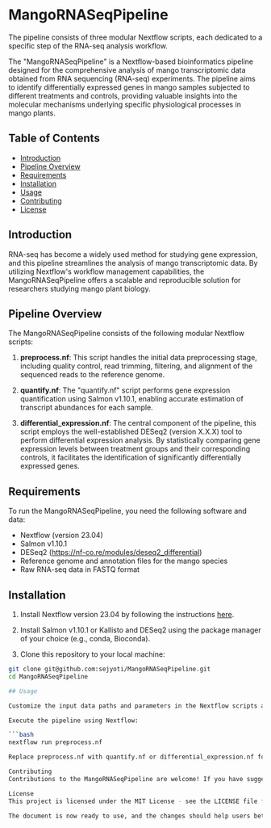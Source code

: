 # MangoRNASeqPipeline
 The pipeline consists of three modular Nextflow scripts, each dedicated to a specific step of the RNA-seq analysis workflow. 



The "MangoRNASeqPipeline" is a Nextflow-based bioinformatics pipeline designed for the comprehensive analysis of mango transcriptomic data obtained from RNA sequencing (RNA-seq) experiments. The pipeline aims to identify differentially expressed genes in mango samples subjected to different treatments and controls, providing valuable insights into the molecular mechanisms underlying specific physiological processes in mango plants.

## Table of Contents

- [Introduction](#introduction)
- [Pipeline Overview](#pipeline-overview)
- [Requirements](#requirements)
- [Installation](#installation)
- [Usage](#usage)
- [Contributing](#contributing)
- [License](#license)

## Introduction

RNA-seq has become a widely used method for studying gene expression, and this pipeline streamlines the analysis of mango transcriptomic data. By utilizing Nextflow's workflow management capabilities, the MangoRNASeqPipeline offers a scalable and reproducible solution for researchers studying mango plant biology.

## Pipeline Overview

The MangoRNASeqPipeline consists of the following modular Nextflow scripts:

1. **preprocess.nf**: This script handles the initial data preprocessing stage, including quality control, read trimming, filtering, and alignment of the sequenced reads to the reference genome.

2. **quantify.nf**: The "quantify.nf" script performs gene expression quantification using Salmon v1.10.1, enabling accurate estimation of transcript abundances for each sample.

3. **differential_expression.nf**: The central component of the pipeline, this script employs the well-established DESeq2 (version X.X.X) tool to perform differential expression analysis. By statistically comparing gene expression levels between treatment groups and their corresponding controls, it facilitates the identification of significantly differentially expressed genes.

## Requirements

To run the MangoRNASeqPipeline, you need the following software and data:

- Nextflow (version 23.04)
- Salmon v1.10.1 
- DESeq2 (https://nf-co.re/modules/deseq2_differential)
- Reference genome and annotation files for the mango species
- Raw RNA-seq data in FASTQ format

## Installation

1. Install Nextflow version 23.04 by following the instructions [here](https://www.nextflow.io/docs/latest/getstarted.html).

2. Install Salmon v1.10.1 or Kallisto and DESeq2 using the package manager of your choice (e.g., conda, Bioconda).

3. Clone this repository to your local machine:

```bash
git clone git@github.com:sejyoti/MangoRNASeqPipeline.git
cd MangoRNASeqPipeline

## Usage

Customize the input data paths and parameters in the Nextflow scripts according to your experimental setup.

Execute the pipeline using Nextflow:

```bash
nextflow run preprocess.nf

Replace preprocess.nf with quantify.nf or differential_expression.nf for other steps.

Contributing
Contributions to the MangoRNASeqPipeline are welcome! If you have suggestions, bug reports, or would like to add new features, please open an issue or submit a pull request.

License
This project is licensed under the MIT License - see the LICENSE file for details.

The document is now ready to use, and the changes should help users better understand the pipeline and its components.


